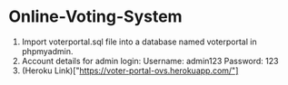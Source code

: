 # Online-Voting-System
1. Import voterportal.sql file into a database named voterportal in phpmyadmin.
2. Account details for admin login:
   Username: admin123
   Password: 123
3. (Heroku Link)["https://voter-portal-ovs.herokuapp.com/"]
